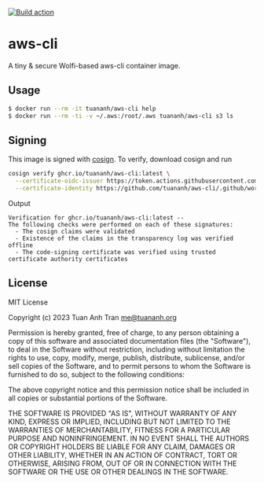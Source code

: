 [![Build action](https://github.com/tuananh/aws-cli/actions/workflows/release.yaml/badge.svg)](https://github.com/tuananh/aws-cli/actions/workflows/release.yaml)

# aws-cli

A tiny & secure Wolfi-based aws-cli container image.

## Usage

```bash
$ docker run --rm -it tuananh/aws-cli help
$ docker run --rm -ti -v ~/.aws:/root/.aws tuananh/aws-cli s3 ls
```

## Signing

This image is signed with [cosign](https://github.com/sigstore/cosign). To verify, download cosign and run

```sh
cosign verify ghcr.io/tuananh/aws-cli:latest \
  --certificate-oidc-issuer https://token.actions.githubusercontent.com \
  --certificate-identity https://github.com/tuananh/aws-cli/.github/workflows/release.yaml@refs/heads/main
```

Output

```
Verification for ghcr.io/tuananh/aws-cli:latest --
The following checks were performed on each of these signatures:
  - The cosign claims were validated
  - Existence of the claims in the transparency log was verified offline
  - The code-signing certificate was verified using trusted certificate authority certificates
```
## License

MIT License

Copyright (c) 2023 Tuan Anh Tran <me@tuananh.org>

Permission is hereby granted, free of charge, to any person obtaining a copy
of this software and associated documentation files (the "Software"), to deal
in the Software without restriction, including without limitation the rights
to use, copy, modify, merge, publish, distribute, sublicense, and/or sell
copies of the Software, and to permit persons to whom the Software is
furnished to do so, subject to the following conditions:

The above copyright notice and this permission notice shall be included in all
copies or substantial portions of the Software.

THE SOFTWARE IS PROVIDED "AS IS", WITHOUT WARRANTY OF ANY KIND, EXPRESS OR
IMPLIED, INCLUDING BUT NOT LIMITED TO THE WARRANTIES OF MERCHANTABILITY,
FITNESS FOR A PARTICULAR PURPOSE AND NONINFRINGEMENT. IN NO EVENT SHALL THE
AUTHORS OR COPYRIGHT HOLDERS BE LIABLE FOR ANY CLAIM, DAMAGES OR OTHER
LIABILITY, WHETHER IN AN ACTION OF CONTRACT, TORT OR OTHERWISE, ARISING FROM,
OUT OF OR IN CONNECTION WITH THE SOFTWARE OR THE USE OR OTHER DEALINGS IN THE
SOFTWARE.